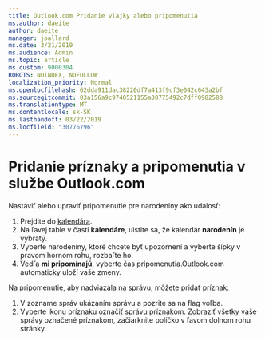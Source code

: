 ```yaml
---
title: Outlook.com Pridanie vlajky alebo pripomenutia
ms.author: daeite
author: daeite
manager: joallard
ms.date: 3/21/2019
ms.audience: Admin
ms.topic: article
ms.custom: 9000304
ROBOTS: NOINDEX, NOFOLLOW
localization_priority: Normal
ms.openlocfilehash: 62dda911dac38220df7a413f9cf3e042c643a2bf
ms.sourcegitcommit: 03a156a9c9740521155a30775492c7dff0982588
ms.translationtype: MT
ms.contentlocale: sk-SK
ms.lasthandoff: 03/22/2019
ms.locfileid: "30776796"
---
```

# <a name="adding-flags-and-reminders-in-outlookcom"></a>Pridanie príznaky a pripomenutia v službe Outlook.com

Nastaviť alebo upraviť pripomenutie pre narodeniny ako udalosť:

1. Prejdite do [kalendára](https://outlook.live.com/calendar/).
1. Na ľavej table v časti **kalendáre**, uistite sa, že kalendár **narodenín** je vybratý.
1. Vyberte narodeniny, ktoré chcete byť upozornení a vyberte šípky v pravom hornom rohu, rozbaľte ho.
1. Vedľa **mi pripomínajú**, vyberte čas pripomenutia.Outlook.com automaticky uloží vaše zmeny.

Na pripomenutie, aby nadviazala na správu, môžete pridať príznak:

1. V zozname správ ukázaním správu a pozrite sa na flag voľba.
1. Vyberte ikonu príznaku označiť správu príznakom. Zobraziť všetky vaše správy označené príznakom, začiarknite políčko v ľavom dolnom rohu stránky.